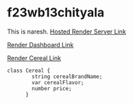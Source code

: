 # f23wb13chityala

This is naresh.
[Hosted Render Server Link](https://f23wb13chityala.onrender.com)

[Render Dashboard Link](https://dashboard.render.com/)


[Render Cereal Link](https://f23wb13chityala.onrender.com/cereal)



```
class Cereal {
        string cerealBrandName;
        var cerealFlavor;
        number price;
      }
```

